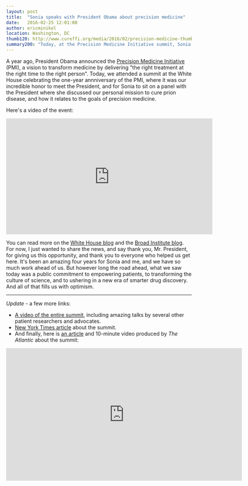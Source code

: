 ```yaml
---
layout: post
title:  "Sonia speaks with President Obama about precision medicine"
date:   2016-02-25 12:01:00
author: ericminikel
location: Washington, DC
thumb120: http://www.cureffi.org/media/2016/02/precision-medicine-thumbnail.png
summary200: "Today, at the Precision Medicine Initiative summit, Sonia spoke with President Obama about our story, prion disease, and precision medicine."
---
```


A year ago, President Obama announced the [Precision Medicine Initiative](https://www.whitehouse.gov/precision-medicine) (PMI), a vision to transform medicine by delivering "the right treatment at the right time to the right person". Today, we attended a summit at the White House celebrating the one-year annniversary of the PMI, where it was our incredible honor to meet the President, and for Sonia to sit on a panel with the President where she discussed our personal mission to cure prion disease, and how it relates to the goals of precision medicine.

Here's a video of the event:

<iframe width="560" height="315" src="https://www.youtube.com/embed/5dpwG8HpPgI" frameborder="0" allowfullscreen></iframe>

You can read more on the [White House blog](https://www.whitehouse.gov/blog/2016/02/25/precision-medicine-health-care-tailored-you) and the [Broad Institute blog](https://www.broadinstitute.org/blog/broad-institute-joins-white-house-precision-medicine-summit-researchers-initiatives-drive-healt). For now, I just wanted to share the news, and say thank you, Mr. President, for giving us this opportunity, and thank you to everyone who helped us get here. It's been an amazing four years for Sonia and me, and we have so much work ahead of us. But however long the road ahead, what we saw today was a public commitment to empowering patients, to transforming the culture of science, and to ushering in a new era of smarter drug discovery. And all of that fills us with optimism.

---

*Update* - a few more links:

+ [A video of the entire summit](https://www.youtube.com/watch?v=3AMq759psUM), including amazing talks by several other patient researchers and advocates.
+ [New York Times article](http://www.nytimes.com/2016/02/26/us/politics/president-obama-weighs-in-on-data-from-genes.html) about the summit.
+ And finally, here is [an article](http://www.theatlantic.com/video/index/471861/precision-medicine-explained/) and 10-minute video produced by *The Atlantic* about the summit:

<iframe width="640" height="360" frameborder="0" webkitallowfullscreen="webkitallowfullscreen" allowfullscreen="allowfullscreen" mozallowfullscreen="mozallowfullscreen" src="http://www.theatlantic.com/video/iframe/471861/"></iframe>


